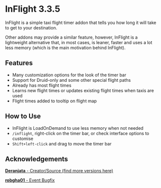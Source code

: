 # InFlight 3.3.5

InFlight is a simple taxi flight timer addon that tells you how long it will take to get to your destination.

Other addons may provide a similar feature, however, InFlight is a lightweight alternative that, in most cases, is leaner, faster and uses a lot less memory (which is the main motivation behind InFlight).

## Features

- Many customization options for the look of the timer bar
- Support for Druid-only and some other special flight paths
- Already has most flight times
- Learns new flight times or updates existing flight times when taxis are used
- Flight times added to tooltip on flight map

## How to Use

- InFlight is LoadOnDemand to use less memory when not needed
- `/inflight`, right-click on the timer bar, or check interface options to customise
- `Shift+left-click` and drag to move the timer bar

## Acknowledgements

[**Deranjata** - Creator/Source (find more versions here)](https://www.curseforge.com/wow/addons/inflight-taxi-timer)

[**robgha01** - Event Bugfix](https://github.com/robgha01/InFlight)
